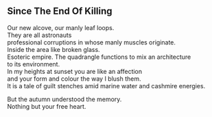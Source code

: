 Since The End Of Killing
------------------------
Our new alcove, our manly leaf loops.  
They are all astronauts  
professional corruptions in whose manly muscles originate.  
Inside the area like broken glass.  
Esoteric empire. The quadrangle functions to mix an architecture  
to its environment.  
In my heights at sunset you are like an affection  
and your form and colour the way I blush them.  
It is a tale of guilt stenches amid marine water and cashmire energies.  
  
But the autumn understood the memory.  
Nothing but your free heart.  
